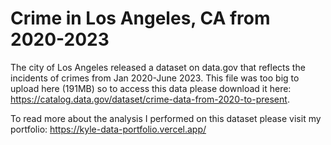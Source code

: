 # Crime in Los Angeles, CA from 2020-2023

The city of Los Angeles released a dataset on data.gov that reflects the incidents of crimes from Jan 2020-June 2023. This file was too big to upload here
(191MB) so to access this data please download it here: https://catalog.data.gov/dataset/crime-data-from-2020-to-present.

To read more about the analysis I performed on this dataset please visit my portfolio: https://kyle-data-portfolio.vercel.app/


